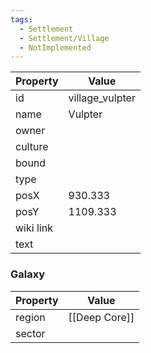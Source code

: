 ```yaml
---
tags:
  - Settlement
  - Settlement/Village
  - NotImplemented
---
```


| Property  | Value           |
| --------- | --------------- |
| id        | village_vulpter |
| name      | Vulpter         |
| owner     |                 |
| culture   |                 |
| bound     |                 |
| type      |                 |
| posX      | 930.333         |
| posY      | 1109.333        |
| wiki link |                 |
| text      |                 |

### Galaxy
| Property | Value         |
| -------- | ------------- |
| region   | [[Deep Core]] |
| sector   |               |

